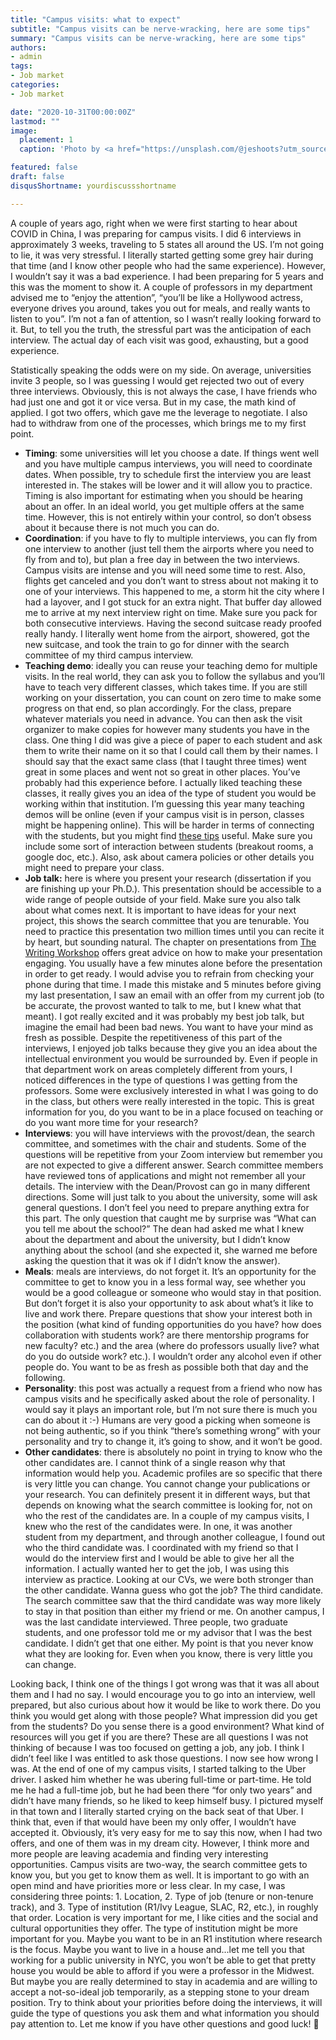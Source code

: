 ```yaml
---
title: "Campus visits: what to expect"
subtitle: "Campus visits can be nerve-wracking, here are some tips"
summary: "Campus visits can be nerve-wracking, here are some tips"
authors:
- admin
tags:
- Job market
categories:
- Job market

date: "2020-10-31T00:00:00Z"
lastmod: ""
image:
  placement: 1
  caption: 'Photo by <a href="https://unsplash.com/@jeshoots?utm_source=unsplash&utm_medium=referral&utm_content=creditCopyText">JESHOOTS.COM</a> on <a href="https://unsplash.com/s/photos/interview?utm_source=unsplash&utm_medium=referral&utm_content=creditCopyText">Unsplash</a>'

featured: false
draft: false
disqusShortname: yourdiscussshortname

---
```


A couple of years ago, right when we were first starting to hear about COVID in China, I was preparing for campus visits. I did 6 interviews in approximately 3 weeks, traveling to 5 states all around the US. I’m not going to lie, it was very stressful. I literally started getting some grey hair during that time (and I know other people who had the same experience). However, I wouldn’t say it was a bad experience. I had been preparing for 5 years and this was the moment to show it. A couple of professors in my department advised me to “enjoy the attention”, “you’ll be like a Hollywood actress, everyone drives you around, takes you out for meals, and really wants to listen to you”. I’m not a fan of attention, so I wasn’t really looking forward to it. But, to tell you the truth, the stressful part was the anticipation of each interview. The actual day of each visit was good, exhausting, but a good experience. 

Statistically speaking the odds were on my side. On average, universities invite 3 people, so I was guessing I would get rejected two out of every three interviews. Obviously, this is not always the case, I have friends who had just one and got it or vice versa. But in my case, the math kind of applied. I got two offers, which gave me the leverage to negotiate. I also had to withdraw from one of the processes, which brings me to my first point.

- **Timing**: some universities will let you choose a date. If things went well and you have multiple campus interviews, you will need to coordinate dates. When possible, try to schedule first the interview you are least interested in. The stakes will be lower and it will allow you to practice. Timing is also important for estimating when you should be hearing about an offer. In an ideal world, you get multiple offers at the same time. However, this is not entirely within your control, so don’t obsess about it because there is not much you can do.
- **Coordination**: if you have to fly to multiple interviews, you can fly from one interview to another (just tell them the airports where you need to fly from and to), but plan a free day in between the two interviews. Campus visits are intense and you will need some time to rest. Also, flights get canceled and you don’t want to stress about not making it to one of your interviews. This happened to me, a storm hit the city where I had a layover, and I got stuck for an extra night. That buffer day allowed me to arrive at my next interview right on time. Make sure you pack for both consecutive interviews. Having the second suitcase ready proofed really handy. I literally went home from the airport, showered, got the new suitcase, and took the train to go for dinner with the search committee of my third campus interview.
- **Teaching demo**: ideally you can reuse your teaching demo for multiple visits. In the real world, they can ask you to follow the syllabus and you’ll have to teach very different classes, which takes time. If you are still working on your dissertation, you can count on zero time to make some progress on that end, so plan accordingly. For the class, prepare whatever materials you need in advance. You can then ask the visit organizer to make copies for however many students you have in the class. One thing I did was give a piece of paper to each student and ask them to write their name on it so that I could call them by their names. I should say that the exact same class (that I taught three times) went great in some places and went not so great in other places. You’ve probably had this experience before. I actually liked teaching these classes, it really gives you an idea of the type of student you would be working within that institution. I’m guessing this year many teaching demos will be online (even if your campus visit is in person, classes might be happening online). This will be harder in terms of connecting with the students, but you might find [these tips](https://crislozano.me/post/online-structure/) useful. Make sure you include some sort of interaction between students (breakout rooms, a google doc, etc.). Also, ask about camera policies or other details you might need to prepare your class.
- **Job talk:** here is where you present your research (dissertation if you are finishing up your Ph.D.). This presentation should be accessible to a wide range of people outside of your field. Make sure you also talk about what comes next. It is important to have ideas for your next project, this shows the search committee that you are tenurable. You need to practice this presentation two million times until you can recite it by heart, but sounding natural. The chapter on presentations from [The Writing Workshop](https://osf.io/n8pc3/) offers great advice on how to make your presentation engaging. You usually have a few minutes alone before the presentation in order to get ready. I would advise you to refrain from checking your phone during that time. I made this mistake and 5 minutes before giving my last presentation, I saw an email with an offer from my current job (to be accurate, the provost wanted to talk to me, but I knew what that meant). I got really excited and it was probably my best job talk, but imagine the email had been bad news. You want to have your mind as fresh as possible. Despite the repetitiveness of this part of the interviews, I enjoyed job talks because they give you an idea about the intellectual environment you would be surrounded by. Even if people in that department work on areas completely different from yours, I noticed differences in the type of questions I was getting from the professors. Some were exclusively interested in what I was going to do in the class, but others were really interested in the topic. This is great information for you, do you want to be in a place focused on teaching or do you want more time for your research?
- **Interviews**: you will have interviews with the provost/dean, the search committee, and sometimes with the chair and students. Some of the questions will be repetitive from your Zoom interview but remember you are not expected to give a different answer. Search committee members have reviewed tons of applications and might not remember all your details. The interview with the Dean/Provost can go in many different directions. Some will just talk to you about the university, some will ask general questions. I don’t feel you need to prepare anything extra for this part. The only question that caught me by surprise was “What can you tell me about the school?” The dean had asked me what I knew about the department and about the university, but I didn’t know anything about the school (and she expected it, she warned me before asking the question that it was ok if I didn’t know the answer).
- **Meals**: meals are interviews, do not forget it. It’s an opportunity for the committee to get to know you in a less formal way, see whether you would be a good colleague or someone who would stay in that position. But don’t forget it is also your opportunity to ask about what’s it like to live and work there. Prepare questions that show your interest both in the position (what kind of funding opportunities do you have? how does collaboration with students work? are there mentorship programs for new faculty? etc.) and the area (where do professors usually live? what do you do outside work? etc.). I wouldn’t order any alcohol even if other people do. You want to be as fresh as possible both that day and the following.
- **Personality**: this post was actually a request from a friend who now has campus visits and he specifically asked about the role of personality. I would say it plays an important role, but I’m not sure there is much you can do about it :-)  Humans are very good a picking when someone is not being authentic, so if you think “there’s something wrong” with your personality and try to change it, it’s going to show, and it won’t be good.
- **Other candidates**: there is absolutely no point in trying to know who the other candidates are. I cannot think of a single reason why that information would help you. Academic profiles are so specific that there is very little you can change. You cannot change your publications or your research. You can definitely present it in different ways, but that depends on knowing what the search committee is looking for, not on who the rest of the candidates are. In a couple of my campus visits, I knew who the rest of the candidates were. In one, it was another student from my department, and through another colleague, I found out who the third candidate was. I coordinated with my friend so that I would do the interview first and I would be able to give her all the information. I actually wanted her to get the job, I was using this interview as practice. Looking at our CVs, we were both stronger than the other candidate. Wanna guess who got the job? The third candidate. The search committee saw that the third candidate was way more likely to stay in that position than either my friend or me. On another campus, I was the last candidate interviewed. Three people, two graduate students, and one professor told me or my advisor that I was the best candidate. I didn’t get that one either. My point is that you never know what they are looking for. Even when you know, there is very little you can change.

Looking back, I think one of the things I got wrong was that it was all about them and I had no say. I would encourage you to go into an interview, well prepared, but also curious about how it would be like to work there. Do you think you would get along with those people? What impression did you get from the students? Do you sense there is a good environment? What kind of resources will you get if you are there? These are all questions I was not thinking of because I was too focused on getting a job, any job. I think I didn’t feel like I was entitled to ask those questions. I now see how wrong I was. At the end of one of my campus visits, I started talking to the Uber driver. I asked him whether he was ubering full-time or part-time. He told me he had a full-time job, but he had been there “for only two years” and didn’t have many friends, so he liked to keep himself busy. I pictured myself in that town and I literally started crying on the back seat of that Uber. I think that, even if that would have been my only offer, I wouldn’t have accepted it. Obviously, it’s very easy for me to say this now, when I had two offers, and one of them was in my dream city. However, I think more and more people are leaving academia and finding very interesting opportunities. Campus visits are two-way, the search committee gets to know you, but you get to know them as well. It is important to go with an open mind and have priorities more or less clear. In my case, I was considering three points: 1. Location, 2. Type of job (tenure or non-tenure track), and 3. Type of institution (R1/Ivy League, SLAC, R2, etc.), in roughly that order. Location is very important for me, I like cities and the social and cultural opportunities they offer. The type of institution might be more important for you. Maybe you want to be in an R1 institution where research is the focus. Maybe you want to live in a house and...let me tell you that working for a public university in NYC, you won’t be able to get that pretty house you would be able to afford if you were a professor in the Midwest. But maybe you are really determined to stay in academia and are willing to accept a not-so-ideal job temporarily, as a stepping stone to your dream position. Try to think about your priorities before doing the interviews, it will guide the type of questions you ask them and what information you should pay attention to. Let me know if you have other questions and good luck! 💪
